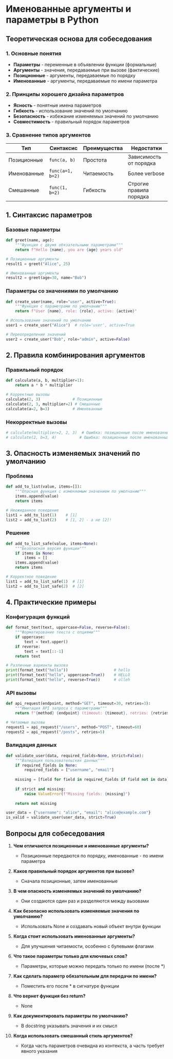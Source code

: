 # Именованные аргументы и параметры в Python

## Теоретическая основа для собеседования

### 1. Основные понятия
- **Параметры** - переменные в объявлении функции (формальные)
- **Аргументы** - значения, передаваемые при вызове (фактические)
- **Позиционные** - аргументы, передаваемые по порядку
- **Именованные** - аргументы, передаваемые по имени параметра

### 2. Принципы хорошего дизайна параметров
- **Ясность** - понятные имена параметров
- **Гибкость** - использование значений по умолчанию
- **Безопасность** - избежание изменяемых значений по умолчанию
- **Совместимость** - правильный порядок параметров

### 3. Сравнение типов аргументов
| Тип | Синтаксис | Преимущества | Недостатки |
|-----|-----------|-------------|------------|
| Позиционные | `func(a, b)` | Простота | Зависимость от порядка |
| Именованные | `func(a=1, b=2)` | Читаемость | Более verbose |
| Смешанные | `func(1, b=2)` | Гибкость | Строгие правила порядка |

## 1. Синтаксис параметров

### Базовые параметры
```python
def greet(name, age):
    """Функция с двумя обязательными параметрами"""
    return f"Hello {name}, you are {age} years old"

# Позиционные аргументы
result1 = greet("Alice", 25)

# Именованные аргументы
result2 = greet(age=30, name="Bob")
```

### Параметры со значениями по умолчанию
```python
def create_user(name, role="user", active=True):
    """Функция с параметрами по умолчанию"""
    return f"User {name}, role: {role}, active: {active}"

# Использование значений по умолчанию
user1 = create_user("Alice")  # role='user', active=True

# Переопределение значений
user2 = create_user("Bob", role="admin", active=False)
```

## 2. Правила комбинирования аргументов

### Правильный порядок
```python
def calculate(a, b, multiplier=1):
    return a * b * multiplier

# Корректные вызовы
calculate(2, 3)              # Позиционные
calculate(2, 3, multiplier=2) # Смешанные
calculate(a=2, b=3)          # Именованные
```

### Некорректные вызовы
```python
# calculate(multiplier=2, 2, 3)  # Ошибка: позиционные после именованных
# calculate(2, b=3, 4)          # Ошибка: позиционные после именованных
```

## 3. Опасность изменяемых значений по умолчанию

### Проблема
```python
def add_to_list(value, items=[]):
    """Опасная функция с изменяемым значением по умолчанию"""
    items.append(value)
    return items

# Неожиданное поведение
list1 = add_to_list(1)    # [1]
list2 = add_to_list(2)    # [1, 2] - а не [2]!
```

### Решение
```python
def add_to_list_safe(value, items=None):
    """Безопасная версия функции"""
    if items is None:
        items = []
    items.append(value)
    return items

# Корректное поведение
list1 = add_to_list_safe(1)  # [1]
list2 = add_to_list_safe(2)  # [2]
```

## 4. Практические примеры

### Конфигурация функций
```python
def format_text(text, uppercase=False, reverse=False):
    """Форматирование текста с опциями"""
    if uppercase:
        text = text.upper()
    if reverse:
        text = text[::-1]
    return text

# Различные варианты вызова
print(format_text("hello"))                    # hello
print(format_text("hello", uppercase=True))    # HELLO
print(format_text("hello", reverse=True))      # olleh
```

### API вызовы
```python
def api_request(endpoint, method="GET", timeout=30, retries=3):
    """Имитация API запроса с параметрами"""
    return f"{method} {endpoint} (timeout: {timeout}, retries: {retries})"

# Читаемые вызовы
request1 = api_request("/users", method="POST", timeout=60)
request2 = api_request("/posts", retries=5)
```

### Валидация данных
```python
def validate_user(data, required_fields=None, strict=False):
    """Валидация пользовательских данных"""
    if required_fields is None:
        required_fields = ["username", "email"]
    
    missing = [field for field in required_fields if field not in data]
    
    if strict and missing:
        raise ValueError(f"Missing fields: {missing}")
    
    return not missing

user_data = {"username": "alice", "email": "alice@example.com"}
is_valid = validate_user(user_data, strict=True)
```

## Вопросы для собеседования

1. **Чем отличаются позиционные и именованные аргументы?**
   - Позиционные передаются по порядку, именованные - по имени параметра

2. **Каков правильный порядок аргументов при вызове?**
   - Сначала позиционные, затем именованные

3. **В чем опасность изменяемых значений по умолчанию?**
   - Они создаются один раз и разделяются между вызовами

4. **Как безопасно использовать изменяемые значения по умолчанию?**
   - Использовать None и создавать новый объект внутри функции

5. **Когда стоит использовать именованные аргументы?**
   - Для улучшения читаемости, особенно с булевыми флагами

6. **Что такое параметры только для ключевых слов?**
   - Параметры, которые можно передать только по имени (после *)

7. **Как сделать параметр обязательным для передачи по имени?**
   - Поместить его после * в сигнатуре функции

8. **Что вернет функция без return?**
   - None

9. **Как документировать параметры по умолчанию?**
   - В docstring указывать значения и их смысл

10. **Когда использовать смешанный стиль аргументов?**
    - Когда часть параметров очевидна из контекста, а часть требует явного указания